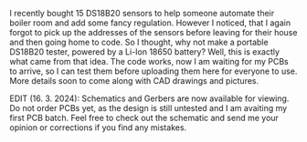 I recently bought 15 DS18B20 sensors to help someone automate their boiler room and add some fancy regulation. 
However I noticed, that I again forgot to pick up the addresses of the sensors before leaving for their house and
then going home to code. So I thought, why not make a portable DS18B20 tester, powered by a Li-Ion 18650 battery?
Well, this is exactly what came from that idea. The code works, now I am waiting for my PCBs to arrive, so I can test
them before uploading them here for everyone to use. More details soon to come along with CAD drawings and pictures.

EDIT (16. 3. 2024): 
Schematics and Gerbers are now available for viewing. Do not order PCBs yet, as the design is still untested and I 
am avaiting my first PCB batch. Feel free to check out the schematic and send me your opinion or corrections if 
you find any mistakes.
